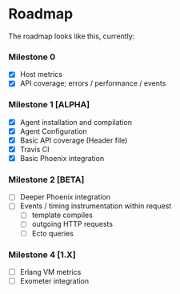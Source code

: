 # Roadmap

The roadmap looks like this, currently:

### Milestone 0
 - [x] Host metrics
 - [x] API coverage; errors / performance / events

### Milestone 1 [ALPHA]
 - [x] Agent installation and compilation
 - [x] Agent Configuration
 - [x] Basic API coverage (Header file)
 - [x] Travis CI
 - [x] Basic Phoenix integration

### Milestone 2 [BETA]
- [ ] Deeper Phoenix integration
- [ ] Events / timing instrumentation within request
  - [ ] template compiles
  - [ ] outgoing HTTP requests
  - [ ] Ecto queries

### Milestone 4 [1.X]
- [ ] Erlang VM metrics
- [ ] Exometer integration
